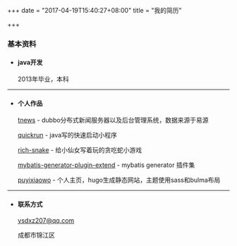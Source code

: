 +++
date = "2017-04-19T15:40:27+08:00"
title = "我的简历"

+++

### 基本资料

- #### java开发

    2013年毕业，本科

----

- #### 个人作品

    <a href="//github.com/ysdxz207/tnews" target="_blank" class="link">tnews</a> - dubbo分布式新闻服务器以及后台管理系统，数据来源于易源
    
    <a href="//github.com/ysdxz207/quickrun" target="_blank" class="link">quickrun</a> - java写的快速启动小程序

    <a href="//github.com/ysdxz207/rich-snake" target="_blank" class="link">rich-snake</a> - 给小仙女写着玩的贪吃蛇小游戏
    
    <a href="//github.com/ysdxz207/mybatis-generator-plugin-extend" target="_blank" class="link">mybatis-generator-plugin-extend</a> - mybatis generator 插件集
    
    <a href="//github.com/ysdxz207/puyixiaowo_src" target="_blank" class="link">puyixiaowo</a> - 个人主页，hugo生成静态网站，主题使用sass和bulma布局

----

- #### 联系方式

    ysdxz207@qq.com
    
    成都市锦江区